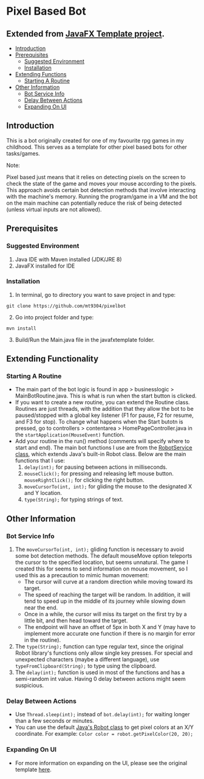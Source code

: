 # Pixel Based Bot

## Extended from [JavaFX Template project](https://github.com/mt9304/javafxtemplate). 

- [Introduction](#introduction)
- [Prerequisites](#prerequisites)
	- [Suggested Environment](#suggested-environment)
	- [Installation](#installation)
- [Extending Functions](#extending-functionality)
	- [Starting A Routine](#starting-a-routine)
- [Other Information](#other-information)
	- [Bot Service Info](#bot-service-info)
	- [Delay Between Actions](#delay-between-actions)
	- [Expanding On UI](#expanding-on-ui)

## Introduction

This is a bot originally created for one of my favourite rpg games in my childhood. This serves as a template for other pixel based bots for other tasks/games. 


Note: 

Pixel based just means that it relies on detecting pixels on the screen to check the state of the game and moves your mouse according to the pixels. This approach avoids certain bot detection methods that involve interacting with the machine's memory. Running the program/game in a VM and the bot on the main machine can potentially reduce the risk of being detected (unless virtual inputs are not allowed). 

## Prerequisites

### Suggested Environment

1. Java IDE with Maven installed (JDK/JRE 8)
2. JavaFX installed for IDE

### Installation
1. In terminal, go to directory you want to save project in and type: 
```
git clone https://github.com/mt9304/pixelbot
```
2. Go into project folder and type: 
```
mvn install
```
3. Build/Run the Main.java file in the javafxtemplate folder. 

## Extending Functionality

### Starting A Routine

- The main part of the bot logic is found in app > businesslogic > MainBotRoutine.java. This is what is run when the start button is clicked. 
- If you want to create a new routine, you can extend the Routine class. Routines are just threads, with the addition that they allow the bot to be paused/stopped with a global key listener (F1 for pause, F2 for resume, and F3 for stop). To change what happens when the Start butotn is pressed, go to controllers > contentarea > HomePageController.java in the `startApplication(MouseEvent)` function. 
- Add your routine in the run() method (comments will specify where to start and end). The main bot functions I use are from the [RobotService class](#bot-service-info), which extends Java's built-in Robot class. Below are the main functions that I use: 
	1. `delay(int);` for pausing between actions in milliseconds. 
	2. `mouseClick();` for pressing and releasing left mouse button. `mouseRightClick();` for clicking the right button. 
	3. `moveCursorTo(int, int);` for gliding the mouse to the designated X and Y location. 
	4. `type(String);` for typing strings of text. 

## Other Information

### Bot Service Info

1. The `moveCursorTo(int, int);` gliding function is necessary to avoid some bot detection methods. The default mouseMove option teleports the cursor to the specified location, but seems unnatural. The game I created this for seems to send information on mouse movement, so I used this as a precaution to mimic human movement: 
	- The cursor will curve at a random direction while moving toward its target. 
	- The speed of reaching the target will be random. In addition, it will tend to speed up in the middle of its journey while slowing down near the end. 
	- Once in a while, the cursor will miss its target on the first try by a little bit, and then head toward the target. 
	- The endpoint will have an offset of 5px in both X and Y (may have to implement more accurate one function if there is no margin for error in the routine). 
2. The `type(String);` function can type regular text, since the original Robot library's functions only allow single key presses. For special and unexpected characters (maybe a different language), use `typeFromClipboard(String);` to type using the clipboard. 
3. The `delay(int);` function is used in most of the functions and has a semi-random int value. Having 0 delay between actions might seem suspicious. 

### Delay Between Actions

- Use `Thread.sleep(int);` instead of `bot.delay(int);` for waiting longer than a few seconds or minutes. 
- You can use the default [Java's Robot class](https://docs.oracle.com/javase/7/docs/api/java/awt/Robot.html) to get pixel colors at an X/Y coordinate. For example: `Color color = robot.getPixelColor(20, 20);`

### Expanding On UI

- For more information on expanding on the UI, please see the original template [here](https://github.com/mt9304/javafxtemplate). 
